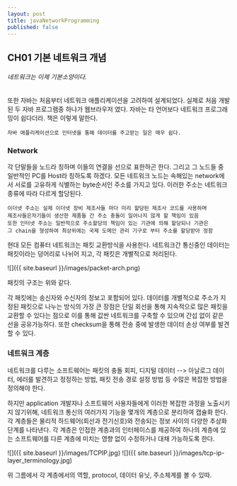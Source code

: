 ```yaml
---
layout: post
title: javaNetworkProgramming
published: false
---
```


## CH01 기본 네트워크 개념
###### 네트워크는 이제 기본소양이다.
또한 자바는 처음부터 네트워크 애플리케이션을 고려하여 설계되었다. 실제로 처음 개발된 두 자바 프로그램중 하나가 웹브라우저 였다. 자바는 타 언어보다 네트워크 프로그래밍이 쉽다더라. 책은 이렇게 말한다. 
```
자바 애플리케이션으로 인터넷을 통해 데이터를 주고받는 일은 매우 쉽다.
```
### Network
각 단말들을 노드라 칭하며 이들의 연결을 선으로 표한하곤 한다. 그리고 그 노드들 중 일반적인 PC를 Host라 칭하도록 하겠다.
모든 네트워크 노드는 속해있는 network에서 서로를 고유하게 식별하는 byte순서인 주소를 가지고 있다.
이러한 주소는 네트워크 종류에 따라 다르게 할당된다.
```
이더넷 주소는 실제 이더넷 장비 제조사들 마다 미리 할당된 제조사 코드를 사용하며
제조사들은자기들이 생산한 제품들 간 주소 충돌이 일어나지 않게 할 책임이 있음
또한 인터넷 주소는 일반적으로 주소할당의 책임이 있는 기관에 의해 할당되나 기관은
그 chain을 형성하여 최상위에는 국제 도메인 관리 기구로 부터 주소를 할당받아 정함
```

현대 모든 컴퓨터 네트워크는 패킷 교환방식을 사용한다. 네트워크간 통신중인 데이터는 패킷이라는 덩어리로 나뉘어 지고, 각 패킷은 개별적으로 처리된다.

![]({{ site.baseurl }}/images/packet-arch.png)

패킷의 구조는 위와 같다.

각 패킷에는 송신자와 수신자의 정보고 포함되어 있다. 데이터를 개별적으로 주소가 지정된 패킷으로 나누는 방식의 가장 큰 장점은 단일 회선을 통해 지속적으로 많은 패킷을 교환할 수 있다는 점으로 이를 통해 값싼 네트워크를 구축할 수 있으며 간섭 없이 같은 선을 공유가능하다. 또한 checksum을 통해 전송 중에 발생한 데이터 손상 여부를 발견할 수 있다.

### 네트워크 계층
네트워크를 다루는 소프트웨어는 패킷의 충돌 회피, 디지털 데이터 --> 아날로그 데이터, 에러를 발견하고 정정하는 방법, 패킷 전송 경로 설정 방법 등 수많은 복잡한 방법을 정의해야 한다.

하지만 application 개발자나 소프트웨어 사용자들에게 이러한 복잡한 과정을 노출시키지 않기위해, 네트워크 통신의 여러가지 기능을 몇개의 계층으로 분리하여 캡슐화 한다. 각 계층들은 물리적 하드웨어(회선과 전기신호)와 전송되는 정보 사이의 다양한 추상화 단계를 나타낸다. 각 계층은 인접한 계층과의 인터페이스를 제공하여 하나의 계층에 있는 소프트웨어를 다른 계층에 미치는 영향 없이 수정하거나 대채 가능하도록 한다.

![]({{ site.baseurl }}/images/TCPIP.jpg)
![]({{ site.baseurl }}/images/tcp-ip-layer_terminology.jpg)

위 그름에서 각 계층에서의 역할, protocol, 데이터 유닛, 주소체계를 볼 수 있따.

